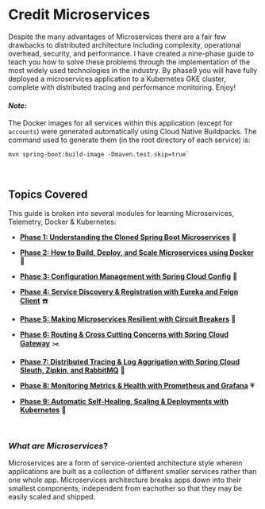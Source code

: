 # Credit Microservices
Despite the many advantages of Microservices there are a fair few drawbacks to distributed architecture including complexity, operational overhead, security, and performance. I have created a nine-phase guide to teach you how to solve these problems through the implementation of the most widely used technologies in the industry. By phase9 you will have fully deployed a microservices application to a Kubernetes GKE cluster, complete with distributed tracing and performance monitoring.  Enjoy!

#### *Note:* <br>
The Docker images for all services within this application (except for `accounts`) were generated automatically using Cloud Native Buildpacks. The command used to generate them (in the root directory of each service) is: 

```
mvn spring-boot:build-image -Dmaven.test.skip=true`
```


<br>

## Topics Covered
This guide is broken into several modules for learning Microservices, Telemetry, Docker & Kubernetes:

- [**Phase 1: Understanding the Cloned Spring Boot Microservices**](https://github.com/sophiagavrila/credit-microservices/tree/main/phase1) :brain:

- [**Phase 2: How to Build, Deploy, and Scale Microservices using Docker**](https://github.com/sophiagavrila/credit-microservices/tree/main/phase2) :whale:

- [**Phase 3: Configuration Management with Spring Cloud Config**](https://github.com/sophiagavrila/credit-microservices/tree/main/phase3) :key:

- [**Phase 4: Service Discovery & Registration with Eureka and Feign Client**](https://github.com/sophiagavrila/credit-microservices/tree/main/phase4) :phone:

- [**Phase 5: Making Microservices Resilient with Circuit Breakers**](https://github.com/sophiagavrila/credit-microservices/tree/main/phase5) :muscle:

- [**Phase 6: Routing & Cross Cutting Concerns with Spring Cloud Gateway**](https://github.com/sophiagavrila/credit-microservices/tree/main/phase6) :scissors:

- [**Phase 7: Distributed Tracing & Log Aggrigation with Spring Cloud Sleuth, Zipkin, and RabbitMQ**](https://github.com/sophiagavrila/credit-microservices/tree/main/phase7) :incoming_envelope:

- [**Phase 8: Monitoring Metrics & Health with Prometheus and Grafana**](https://github.com/sophiagavrila/credit-microservices/tree/main/phase8) :heartpulse:

- [**Phase 9: Automatic Self-Healing, Scaling & Deployments with Kubernetes**](https://github.com/sophiagavrila/credit-microservices/tree/main/phase9) :octopus:

<br>

### *What are Microservices*?
Microservices are a form of service-oriented architecture style wherein applications are built as a collection of different smaller services rather than one whole app.  Microservices architecture breaks apps down into their smallest components, independent from eachother so that they may be easily scaled and shipped.

